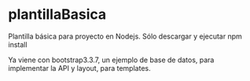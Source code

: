 # plantillaBasica

Plantilla básica para proyecto en Nodejs.
Sólo descargar y ejecutar
npm install

Ya viene con bootstrap3.3.7, un ejemplo de base de datos, para implementar la API y layout, para templates.
